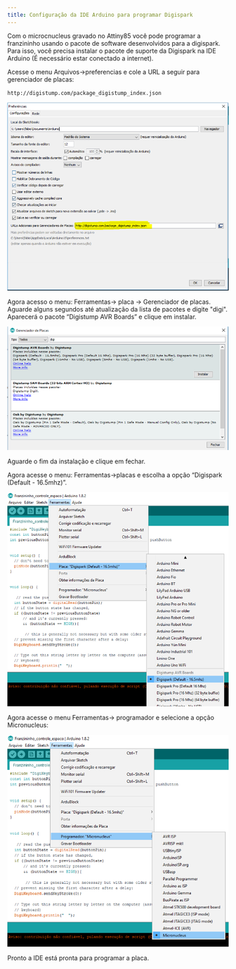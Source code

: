 ```yaml
---
title: Configuração da IDE Arduino para programar Digispark
---
```



Com o microcnucleus gravado no Attiny85 você pode programar a franzininho usando o pacote de software desenvolvidos para a digispark. Para isso, você precisa instalar o pacote de suporte da Digispark na IDE Arduino (É necessário estar conectado a internet).


Acesse o menu Arquivos->preferencias e cole a URL a seguir para gerenciador de placas:

    http://digistump.com/package_digistump_index.json

![url](./image1.PNG)

Agora acesso o menu: Ferramentas-> placa -> Gerenciador de placas. Aguarde alguns segundos até atualização da lista de pacotes e digite "digi". Aparecerá o pacote “Digistump AVR Boards” e clique em instalar.

![instalar](./image2.png)

Aguarde o fim da instalação e clique em fechar.

Agora acesse o menu: Ferramentas->placas e escolha a opção “Digispark (Default - 16.5mhz)”.

![select board](./image3.png)

Agora acesse o menu Ferramentas-> programador e selecione a opção Micronucleus:

![micronucleus](./image4.png)

Pronto a IDE está pronta para programar a placa.
